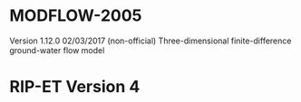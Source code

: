 # MODFLOW-2005
Version 1.12.0 02/03/2017
(non-official) Three-dimensional finite-difference ground-water flow model
# RIP-ET Version 4
